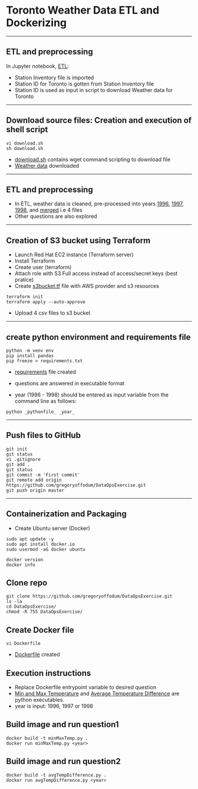 # Toronto Weather Data ETL and Dockerizing

------------------------
ETL and preprocessing
----------------------

In Jupyter notebook, [ETL](https://github.com/gregoryoffodum/DataOpsExercise/blob/master/ETL.ipynb):
- Station Inventory file is imported
- Station ID for Toronto is gotten from  Station Inventory file
- Station ID is used as input in script to download Weather data for Toronto

-------------------------------------------------------------
Download source files: Creation and execution of shell script
-------------------------------------------------------------

```
vi download.sh
sh download.sh
```

- [download.sh](https://github.com/gregoryoffodum/DataOpsExercise/blob/master/download.sh) contains wget command scripting to download file
- [Weather data](https://github.com/gregoryoffodum/DataOpsExercise/blob/master/en_climate_monthly_ON_6158350_1840-2006_P1M.csv) downloaded

------------------------
ETL and preprocessing
----------------------

- In ETL, weather data is cleaned, pre-processed into years [1996](https://github.com/gregoryoffodum/DataOpsExercise/blob/master/weather_1996.csv), [1997](https://github.com/gregoryoffodum/DataOpsExercise/blob/master/weather_1997.csv), [1998](https://github.com/gregoryoffodum/DataOpsExercise/blob/master/weather_1998.csv), and [merged](https://github.com/gregoryoffodum/DataOpsExercise/blob/master/weather_all.csv) i.e 4 files 
- Other questions are also explored



--------------------------------------
Creation of S3 bucket using Terraform
--------------------------------------

- Launch Red Hat EC2 instance (Terraform server)
- Install Terraform
- Create user (terraform)
- Attach role with S3 Full access instead of access/secret keys (best pratice)
- Create [s3bucket.tf](https://github.com/gregoryoffodum/DataOpsExercise/blob/master/s3bucket.tf) file with AWS provider and s3 resources
```
terraform init
terraform apply --auto-approve

```

- Upload 4 csv files to s3 bucket


-----------------------------------------------
create python environment and requirements file
-----------------------------------------------
```
python -m venv env
pip install pandas
pip freeze > requirements.txt
```
- [requirements](https://github.com/gregoryoffodum/DataOpsExercise/blob/master/requirements.txt) file created

- questions are answered in executable format
- year (1996 - 1998) should be entered as input variable from the command line as follows:

```
python _pythonfile_ _year_
```

--------------------
Push files to GitHub
--------------------

```
git init
git status
vi .gitignore
git add .
git status
git commit -m 'First commit'
git remote add origin https://github.com/gregoryoffodum/DataOpsExercise.git
git push origin master
```

-----------------------------
Containerization and Packaging
-----------------------------
- Create Ubuntu server (Docker)
```
sudo apt update -y
sudo apt install docker.io
sudo usermod -aG docker ubuntu

docker version
docker info
```

Clone repo
-----------
```
git clone https://github.com/gregoryoffodum/DataOpsExercise.git
ls -la
cd DataOpsExercise/
chmod -R 755 DataOpsExercise/
```


Create Docker file
------------------
`vi Dockerfile`
- [Dockerfile](https://github.com/gregoryoffodum/DataOpsExercise/blob/master/Dockerfile) created

Execution instructions
-------------------------------
- Replace Dockerfile entrypoint variable to desired question 
- [Min and Max Temperature](https://github.com/gregoryoffodum/DataOpsExercise/blob/master/minMaxTemp.py) and [Average Temperature Difference](https://github.com/gregoryoffodum/DataOpsExercise/blob/master/avgTempDifference.py) are python executables.
- year is input: 1996, 1997 or 1998
  
Build image and run question1
-------------------------------
```
docker build -t minMaxTemp.py .
docker run minMaxTemp.py <year>
```

Build image and run question2
-------------------------------
```
docker build -t avgTempDifference.py .
docker run avgTempDifference.py <year>
```

